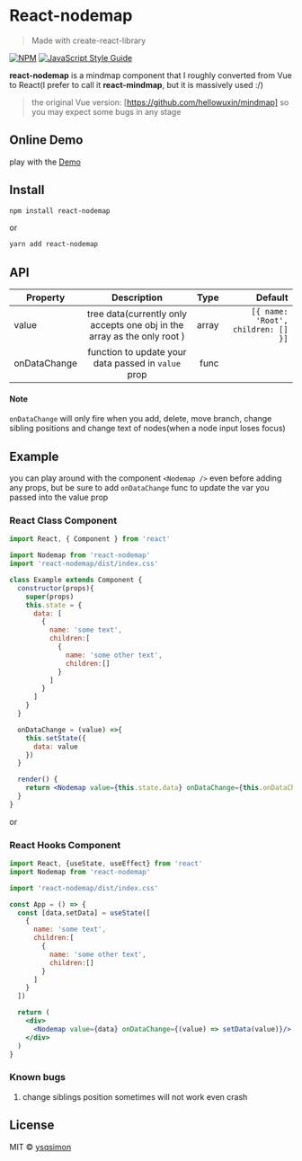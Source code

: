 # React-nodemap

> Made with create-react-library

[![NPM](https://img.shields.io/npm/v/react-nodemap.svg)](https://www.npmjs.com/package/react-nodemap) [![JavaScript Style Guide](https://img.shields.io/badge/code_style-standard-brightgreen.svg)](https://standardjs.com)

**react-nodemap** is a mindmap component that I roughly converted from Vue to React(I prefer to call it **react-mindmap**, but it is massively used :/)
>the original Vue version: [https://github.com/hellowuxin/mindmap]
so you may expect some bugs in any stage

## Online Demo
play with the [Demo](https://ysqsimon.github.io/react-nodemap/)

## Install

```bash
npm install react-nodemap
```
or
```bash
yarn add react-nodemap
```

## API
| Property      | Description   | Type  | Default |
| ------------- |:-------------:| -----:| -------:|
| value         | tree data(currently only accepts one obj in the array as the only root )  | array | `[{ name: 'Root', children: [] }]` |
| onDataChange   | function to update your data passed in `value` prop   |   func | |
#### Note
`onDataChange` will only fire when you add, delete, move branch, change sibling positions and change text of nodes(when a node input loses focus)

## Example
you can play around with the component `<Nodemap />` even before adding any props, but be sure to add `onDataChange` func to update the var you passed into the value prop
### React Class Component
```jsx
import React, { Component } from 'react'

import Nodemap from 'react-nodemap'
import 'react-nodemap/dist/index.css'

class Example extends Component {
  constructor(props){
    super(props)
    this.state = {
      data: [
        {
          name: 'some text',
          children:[ 
            {
              name: 'some other text',
              children:[]
            }
          ]
        }
      ]
    }
  }

  onDataChange = (value) =>{
    this.setState({
      data: value
    })
  }

  render() {
    return <Nodemap value={this.state.data} onDataChange={this.onDataChange}/>
  }
}
```
or
### React Hooks Component

```jsx
import React, {useState, useEffect} from 'react'
import Nodemap from 'react-nodemap'

import 'react-nodemap/dist/index.css'

const App = () => {
  const [data,setData] = useState([
    {
      name: 'some text',
      children:[ 
        {
          name: 'some other text',
          children:[]
        }
      ]
    }
  ])

  return (
    <div>
      <Nodemap value={data} onDataChange={(value) => setData(value)}/>
    </div>
  )
}
```

### Known bugs
1. change siblings position sometimes will not work even crash

## License

MIT © [ysqsimon](https://github.com/ysqsimon)
